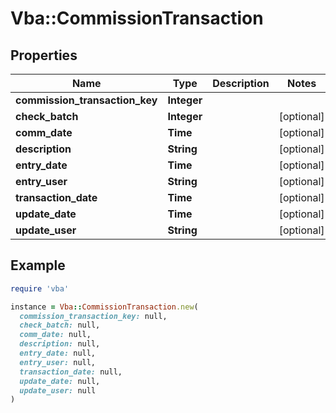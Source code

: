 # Vba::CommissionTransaction

## Properties

| Name | Type | Description | Notes |
| ---- | ---- | ----------- | ----- |
| **commission_transaction_key** | **Integer** |  |  |
| **check_batch** | **Integer** |  | [optional] |
| **comm_date** | **Time** |  | [optional] |
| **description** | **String** |  | [optional] |
| **entry_date** | **Time** |  | [optional] |
| **entry_user** | **String** |  | [optional] |
| **transaction_date** | **Time** |  | [optional] |
| **update_date** | **Time** |  | [optional] |
| **update_user** | **String** |  | [optional] |

## Example

```ruby
require 'vba'

instance = Vba::CommissionTransaction.new(
  commission_transaction_key: null,
  check_batch: null,
  comm_date: null,
  description: null,
  entry_date: null,
  entry_user: null,
  transaction_date: null,
  update_date: null,
  update_user: null
)
```

